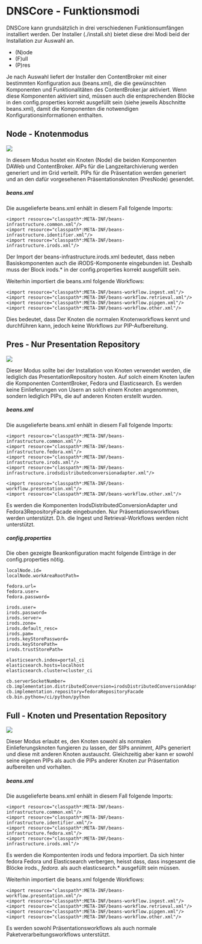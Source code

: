 # DNSCore - Funktionsmodi

DNSCore kann grundsätzlich in drei verschiedenen Funktionsumfängen installiert werden. Der Installer (./install.sh) bietet diese drei Modi beid der Installation zur Auswahl an.

* (N)ode 
* (F)ull
* (P)res
 
Je nach Auswahl liefert der Installer den ContentBroker mit einer bestimmten Konfiguration aus (beans.xml), die die gewünschten Komponenten und Funktionalitäten des ContentBroker.jar aktiviert. Wenn diese Komponenten aktiviert sind, müssen auch die entsprechenden Blöcke in den config.properties korrekt ausgefüllt sein (siehe jeweils Abschnitte beans.xml), damit die Komponenten die notwendigen Konfigurationsinformationen enthalten.

## Node - Knotenmodus

![](https://raw.githubusercontent.com/da-nrw/DNSCore/master/ContentBroker/src/main/markdown/system-modi1.jpg)

In diesem Modus hostet ein Knoten (Node) die beiden Komponenten DAWeb und ContentBroker. AIPs für die Langzeitarchivierung werden generiert und im Grid verteilt. PIPs für die Präsentation werden generiert und an den dafür vorgesehenen Präsentationsknoten (PresNode) gesendet.

##### beans.xml

Die ausgelieferte beans.xml enhält in diesem Fall folgende Imports:

    <import resource="classpath*:META-INF/beans-infrastructure.common.xml"/>
    <import resource="classpath*:META-INF/beans-infrastructure.identifier.xml"/>
    <import resource="classpath*:META-INF/beans-infrastructure.irods.xml"/>

Der Import der beans-infrastructure.irods.xml bedeutet, dass neben Basiskomponenten auch die iRODS-Komponente eingebunden ist. Deshalb muss der Block irods.* in der config.properties korrekt ausgefüllt sein.

Weiterhin importiert die beans.xml folgende Workflows:

    <import resource="classpath*:META-INF/beans-workflow.ingest.xml"/>
    <import resource="classpath*:META-INF/beans-workflow.retrieval.xml"/>
    <import resource="classpath*:META-INF/beans-workflow.pipgen.xml"/>
    <import resource="classpath*:META-INF/beans-workflow.other.xml"/>

Dies bedeutet, dass Der Knoten die normalen Knotenworkflows kennt und durchführen kann, jedoch keine Workflows zur PIP-Aufbereitung.

## Pres - Nur Presentation Repository

![](https://raw.githubusercontent.com/da-nrw/DNSCore/master/ContentBroker/src/main/markdown/system-modi2.jpg)

Dieser Modus sollte bei der Installation von Knoten verwendet werden, die lediglich das PresentationRepository hosten. Auf solch einem Knoten laufen die Komponenten ContentBroker, Fedora und Elasticsearch. Es werden keine Einlieferungen von Usern an solch einem Knoten angenommen, sondern lediglich PIPs, die auf anderen Knoten erstellt wurden.

##### beans.xml

Die ausgelieferte beans.xml enhält in diesem Fall folgende Imports:

    <import resource="classpath*:META-INF/beans-infrastructure.common.xml"/>
    <import resource="classpath*:META-INF/beans-infrastructure.fedora.xml"/>
    <import resource="classpath*:META-INF/beans-infrastructure.irods.xml"/>
    <import resource="classpath*:META-INF/beans-infrastructure.irodsdistributedconversionadapter.xml"/>

    <import resource="classpath*:META-INF/beans-workflow.presentation.xml"/>
    <import resource="classpath*:META-INF/beans-workflow.other.xml"/>

Es werden die Komponenten IrodsDistributedConversionAdapter und Fedora3RepositoryFacade eingebunden.
Nur Präsentationsworkflows werden unterstützt. D.h. die Ingest und Retrieval-Workflows werden nicht unterstützt.

##### config.properties

Die oben gezeigte Beankonfiguration macht folgende Einträge in der config.properties nötig.

    localNode.id=
    localNode.workAreaRootPath=
    
    fedora.url=
    fedora.user=
    fedora.password=

    irods.user=
    irods.password=
    irods.server=
    irods.zone=
    irods.default_resc=
    irods.pam=
    irods.keyStorePassword=
    irods.keyStorePath=
    irods.trustStorePath=

    elasticsearch.index=portal_ci
    elasticsearch.hosts=localhost
    elasticsearch.cluster=cluster_ci

    cb.serverSocketNumber=
    cb.implementation.distributedConversion=irodsDistributedConversionAdapter
    cb.implementation.repository=fedoraRepositoryFacade
    cb.bin.python=/ci/python/python

## Full - Knoten und Presentation Repository

![](https://raw.githubusercontent.com/da-nrw/DNSCore/master/ContentBroker/src/main/markdown/system-modi3.jpg)

Dieser Modus erlaubt es, den Knoten sowohl als normalen Einlieferungsknoten fungieren zu lassen, der SIPs annimmt, AIPs generiert und diese mit anderen Knoten austauscht. Gleichzeitig aber kann er sowohl seine eigenen PIPs als auch die PIPs anderer Knoten zur Präsentation aufbereiten und vorhalten.

##### beans.xml

Die ausgelieferte beans.xml enhält in diesem Fall folgende Imports:

    <import resource="classpath*:META-INF/beans-infrastructure.common.xml"/>
    <import resource="classpath*:META-INF/beans-infrastructure.identifier.xml"/>
    <import resource="classpath*:META-INF/beans-infrastructure.fedora.xml"/>
    <import resource="classpath*:META-INF/beans-infrastructure.irods.xml"/>

Es werden die Kompontenten irods und fedora importiert. Da sich hinter fedora Fedora und Elasticsearch verbergen, heisst dass, dass insgesamt die Blöcke irods.*, fedora.* als auch elasticsearch.* ausgefüllt sein müssen.

Weiterhin importiert die beans.xml folgende Workflows:

    <import resource="classpath*:META-INF/beans-workflow.presentation.xml"/>
    <import resource="classpath*:META-INF/beans-workflow.ingest.xml"/> 
    <import resource="classpath*:META-INF/beans-workflow.retrieval.xml"/>
    <import resource="classpath*:META-INF/beans-workflow.pipgen.xml"/>
    <import resource="classpath*:META-INF/beans-workflow.other.xml"/>

Es werden sowohl Präsentationsworkflows als auch normale Paketverarbeitungsworkflows unterstützt.
